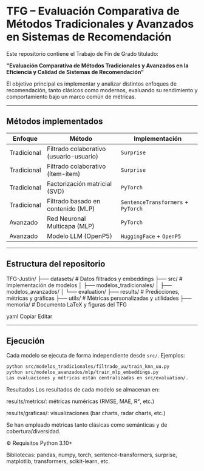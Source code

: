 # TFG – Evaluación Comparativa de Métodos Tradicionales y Avanzados en Sistemas de Recomendación

Este repositorio contiene el Trabajo de Fin de Grado titulado:

**"Evaluación Comparativa de Métodos Tradicionales y Avanzados en la Eficiencia y Calidad de Sistemas de Recomendación"**

El objetivo principal es implementar y analizar distintos enfoques de recomendación, tanto clásicos como modernos, evaluando su rendimiento y comportamiento bajo un marco común de métricas.

---

## Métodos implementados

| Enfoque     | Método                                 | Implementación                       |
|-------------|----------------------------------------|--------------------------------------|
| Tradicional | Filtrado colaborativo (usuario-usuario) | `Surprise`                          |
| Tradicional | Filtrado colaborativo (ítem-ítem)      | `Surprise`                          |
| Tradicional | Factorización matricial (SVD)          | `PyTorch`                           |
| Tradicional | Filtrado basado en contenido (MLP)     | `SentenceTransformers` + `PyTorch`  |
| Avanzado    | Red Neuronal Multicapa (MLP)           | `PyTorch`                           |
| Avanzado    | Modelo LLM (OpenP5)                    | `HuggingFace` + `OpenP5`            |

---

## Estructura del repositorio

TFG-Justin/
├── datasets/ # Datos filtrados y embeddings
├── src/ # Implementación de modelos
│ ├── modelos_tradicionales/
│ ├── modelos_avanzados/
│ └── evaluation/
├── results/ # Predicciones, métricas y gráficas
├── utils/ # Métricas personalizadas y utilidades
├── memoria/ # Documento LaTeX y figuras del TFG

yaml
Copiar
Editar

---

##  Ejecución

Cada modelo se ejecuta de forma independiente desde `src/`. Ejemplos:

```bash
python src/modelos_tradicionales/filtrado_uu/train_knn_uu.py
python src/modelos_avanzados/mlp/train_mlp_embeddings.py
Las evaluaciones y métricas están centralizadas en src/evaluation/.
````
Resultados
Los resultados de cada modelo se almacenan en:

results/metrics/: métricas numéricas (RMSE, MAE, R², etc.)

results/graficas/: visualizaciones (bar charts, radar charts, etc.)

Se han empleado métricas tanto clásicas como semánticas y de cobertura/diversidad.

⚙️ Requisitos
Python 3.10+

Bibliotecas: pandas, numpy, torch, sentence-transformers, surprise, matplotlib, transformers, scikit-learn, etc.
